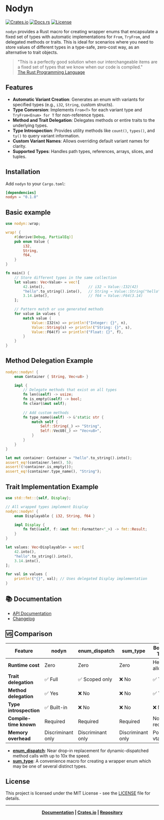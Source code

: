 # Nodyn

[![Crates.io](https://img.shields.io/crates/v/nodyn.svg)](https://crates.io/crates/nodyn)
[![Docs.rs](https://docs.rs/nodyn/badge.svg)](https://docs.rs/nodyn)
[![License](https://img.shields.io/badge/license-MIT-blue.svg)](LICENSE)

`nodyn` provides a Rust macro for creating wrapper enums that
encapsulate a fixed set of types with automatic implementations
for `From`, `TryFrom`, and delegated methods or traits. This is
ideal for scenarios where you need to store values of different
types in a type-safe, zero-cost way, as an alternative to trait
objects.

> "This is a perfectly good solution when our interchangeable 
> items are a fixed set of types that we know when our code is compiled."\
> [The Rust Programming Language](http://doc.rust-lang.org/book/ch18-02-trait-objects.html)

## Features

- **Automatic Variant Creation**: Generates an enum with variants for specified types (e.g., `i32`, `String`, custom structs).
- **Type Conversion**: Implements `From<T>` for each variant type and `TryFrom<Enum> for T` for non-reference types.
- **Method and Trait Delegation**: Delegates methods or entire traits to the underlying types.
- **Type Introspection**: Provides utility methods like `count()`, `types()`, and `ty()` to query variant information.
- **Custom Variant Names**: Allows overriding default variant names for clarity.
- **Supported Types**: Handles path types, references, arrays, slices, and tuples.

## Installation

Add `nodyn` to your `Cargo.toml`:

```toml
[dependencies]
nodyn = "0.1.0"
```

## Basic example

```rust
use nodyn::wrap;

wrap! {
    #[derive(Debug, PartialEq)]
    pub enum Value {
        i32,
        String,
        f64,
    }
}

fn main() {
    // Store different types in the same collection
    let values: Vec<Value> = vec![
        42.into(),                    // i32 → Value::I32(42)
        "hello".to_string().into(),   // String → Value::String("hello")
        3.14.into(),                  // f64 → Value::F64(3.14)
    ];

    // Pattern match or use generated methods
    for value in values {
        match value {
            Value::I32(n) => println!("Integer: {}", n),
            Value::String(s) => println!("String: {}", s),
            Value::F64(f) => println!("Float: {}", f),
        }
    }
}
```

 ## Method Delegation Example

 ```rust
 nodyn::nodyn! {
     enum Container { String, Vec<u8> }

     impl {
         // Delegate methods that exist on all types
         fn len(&self) -> usize;
         fn is_empty(&self) -> bool;
         fn clear(&mut self);
         
         // Add custom methods
         fn type_name(&self) -> &'static str {
             match self {
                 Self::String(_) => "String",
                 Self::VecU8(_) => "Vec<u8>",
             }
         }
     }
 }

 let mut container: Container = "hello".to_string().into();
 assert_eq!(container.len(), 5);
 assert!(!container.is_empty());
 assert_eq!(container.type_name(), "String");
 ```

## Trait Implementation Example

 ```rust
 use std::fmt::{self, Display};

 // All wrapped types implement Display
 nodyn::nodyn! {
     enum Displayable { i32, String, f64 }

     impl Display {
         fn fmt(&self, f: &mut fmt::Formatter<'_>) -> fmt::Result;
     }
 }

 let values: Vec<Displayable> = vec![
     42.into(),
     "hello".to_string().into(),
     3.14.into(),
 ];

 for val in values {
     println!("{}", val); // Uses delegated Display implementation
 }
 ```

## 📚 Documentation

- [API Documentation](https://docs.rs/nodyn)
- [Changelog](https://github.com/franklaranja/nodyn/blob/main/CHANGELOG.md)

## 🆚 Comparison

| Feature | nodyn | enum_dispatch | sum_type | Box\<dyn Trait\> |
|---------|-------|---------------|----------|----------------|
| **Runtime cost** | Zero | Zero | Zero | Heap allocation |
| **Trait delegation** | ✅ Full | ✅ Scoped only | ❌ No | ✅ Yes |
| **Method delegation** | ✅ Yes | ❌ No | ❌ No | ✅ Yes |
| **Type introspection** | ✅ Built-in | ❌ No | ❌ No | ❌ No |
| **Compile-time known** | Required | Required | Required | Not required |
| **Memory overhead** | Discriminant only | Discriminant only | Discriminant only | Pointer + vtable |

- **[enum_dispatch]**: Near drop-in replacement for dynamic-dispatched method
  calls with up to 10x the speed.
- **[sum_type]**: A convenience macro for creating a wrapper enum which
  may be one of several distinct types.

[enum_dispatch]: https://crates.io/crates/enum_dispatch
[sum_type]: https://crates.io/crates/sum_type

## License

This project is licensed under the MIT License - see the [LICENSE](LICENSE) file for details.

---

<div align="center">

**[Documentation](https://docs.rs/nodyn) | [Crates.io](https://crates.io/crates/nodyn) | [Repository](https://github.com/yourusername/nodyn)**

</div>
